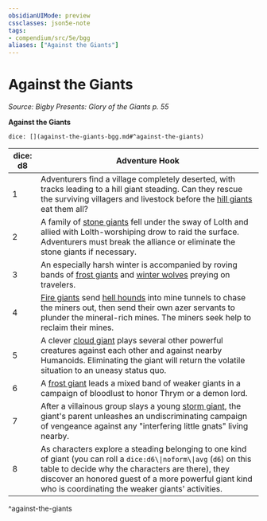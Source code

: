 ```yaml
---
obsidianUIMode: preview
cssclasses: json5e-note
tags:
- compendium/src/5e/bgg
aliases: ["Against the Giants"]
---
```

# Against the Giants
*Source: Bigby Presents: Glory of the Giants p. 55* 

**Against the Giants**

`dice: [](against-the-giants-bgg.md#^against-the-giants)`

| dice: d8 | Adventure Hook |
|----------|----------------|
| 1 | Adventurers find a village completely deserted, with tracks leading to a hill giant steading. Can they rescue the surviving villagers and livestock before the [hill giants](2-Mechanics/CLI/bestiary/giant/hill-giant.md) eat them all? |
| 2 | A family of [stone giants](2-Mechanics/CLI/bestiary/giant/stone-giant.md) fell under the sway of Lolth and allied with Lolth-worshiping drow to raid the surface. Adventurers must break the alliance or eliminate the stone giants if necessary. |
| 3 | An especially harsh winter is accompanied by roving bands of [frost giants](2-Mechanics/CLI/bestiary/giant/frost-giant.md) and [winter wolves](2-Mechanics/CLI/bestiary/monstrosity/winter-wolf.md) preying on travelers. |
| 4 | [Fire giants](2-Mechanics/CLI/bestiary/giant/fire-giant.md) send [hell hounds](2-Mechanics/CLI/bestiary/fiend/hell-hound.md) into mine tunnels to chase the miners out, then send their own azer servants to plunder the mineral-rich mines. The miners seek help to reclaim their mines. |
| 5 | A clever [cloud giant](2-Mechanics/CLI/bestiary/giant/cloud-giant.md) plays several other powerful creatures against each other and against nearby Humanoids. Eliminating the giant will return the volatile situation to an uneasy status quo. |
| 6 | A [frost giant](2-Mechanics/CLI/bestiary/giant/frost-giant.md) leads a mixed band of weaker giants in a campaign of bloodlust to honor Thrym or a demon lord. |
| 7 | After a villainous group slays a young [storm giant](2-Mechanics/CLI/bestiary/giant/storm-giant.md), the giant's parent unleashes an undiscriminating campaign of vengeance against any "interfering little gnats" living nearby. |
| 8 | As characters explore a steading belonging to one kind of giant (you can roll a `dice:d6\\|noform\\|avg` (`d6`) on this table to decide why the characters are there), they discover an honored guest of a more powerful giant kind who is coordinating the weaker giants' activities. |
^against-the-giants